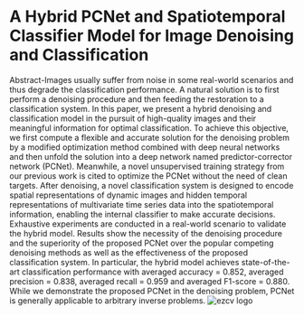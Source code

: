 # A Hybrid PCNet and Spatiotemporal Classifier Model for Image Denoising and Classification
Abstract-Images usually suffer from noise in some real-world scenarios and thus degrade the classification performance. A natural solution is to first perform a denoising procedure and then feeding the restoration to a classification system. In this paper, we present a hybrid denoising and classification model in the pursuit of high-quality images and their meaningful information for optimal classification. To achieve this objective, we first compute a flexible and accurate solution for the denoising problem by a modified optimization method combined with deep neural networks and then unfold the solution into a deep network named predictor-corrector network (PCNet). Meanwhile, a novel unsupervised training strategy from our previous work is cited to optimize the PCNet without the need of clean targets. After denoising, a novel classification system is designed to encode spatial representations of dynamic images and hidden temporal representations of multivariate time series data into the spatiotemporal information, enabling the internal classifier to make accurate decisions. Exhaustive experiments are conducted in a real-world scenario to validate the hybrid model. Results show the necessity of the denoising procedure and the superiority of the proposed PCNet over the popular competing denoising methods as well as the effectiveness of the proposed classification system. In particular, the hybrid model achieves state-of-the-art classification performance with averaged accuracy = 0.852, averaged precision = 0.838, averaged recall = 0.959 and averaged F1-score = 0.880. While we demonstrate the proposed PCNet in the denoising problem, PCNet is generally applicable to arbitrary inverse problems.
![ezcv logo](https://github.com/weikechang/PCnet-and-STC/blob/main/fig1.png)
